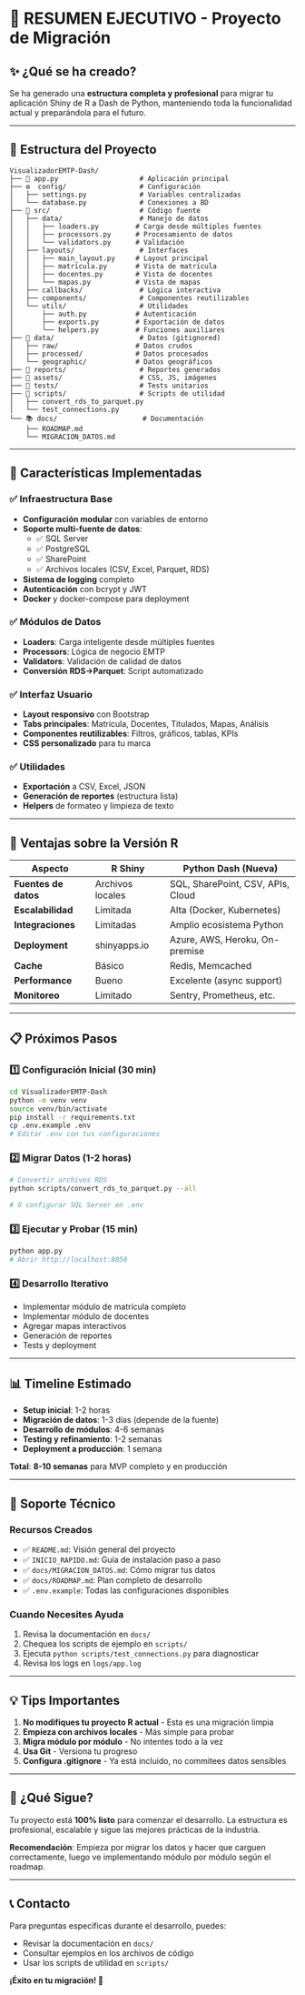 # 🎯 RESUMEN EJECUTIVO - Proyecto de Migración

## ✨ ¿Qué se ha creado?

Se ha generado una **estructura completa y profesional** para migrar tu aplicación Shiny de R a Dash de Python, manteniendo toda la funcionalidad actual y preparándola para el futuro.

---

## 📁 Estructura del Proyecto

```
VisualizadorEMTP-Dash/
├── 📱 app.py                    # Aplicación principal
├── ⚙️  config/                  # Configuración
│   ├── settings.py             # Variables centralizadas
│   └── database.py             # Conexiones a BD
├── 🎨 src/                      # Código fuente
│   ├── data/                   # Manejo de datos
│   │   ├── loaders.py         # Carga desde múltiples fuentes
│   │   ├── processors.py      # Procesamiento de datos
│   │   └── validators.py      # Validación
│   ├── layouts/                # Interfaces
│   │   ├── main_layout.py     # Layout principal
│   │   ├── matricula.py       # Vista de matrícula
│   │   ├── docentes.py        # Vista de docentes
│   │   └── mapas.py           # Vista de mapas
│   ├── callbacks/              # Lógica interactiva
│   ├── components/             # Componentes reutilizables
│   └── utils/                  # Utilidades
│       ├── auth.py            # Autenticación
│       ├── exports.py         # Exportación de datos
│       └── helpers.py         # Funciones auxiliares
├── 💾 data/                     # Datos (gitignored)
│   ├── raw/                   # Datos crudos
│   ├── processed/             # Datos procesados
│   └── geographic/            # Datos geográficos
├── 📄 reports/                  # Reportes generados
├── 🎨 assets/                   # CSS, JS, imágenes
├── 🧪 tests/                    # Tests unitarios
├── 📜 scripts/                  # Scripts de utilidad
│   ├── convert_rds_to_parquet.py
│   └── test_connections.py
└── 📚 docs/                     # Documentación
    ├── ROADMAP.md
    └── MIGRACION_DATOS.md
```

---

## 🚀 Características Implementadas

### ✅ Infraestructura Base
- **Configuración modular** con variables de entorno
- **Soporte multi-fuente de datos**:
  - ✅ SQL Server
  - ✅ PostgreSQL
  - ✅ SharePoint
  - ✅ Archivos locales (CSV, Excel, Parquet, RDS)
- **Sistema de logging** completo
- **Autenticación** con bcrypt y JWT
- **Docker** y docker-compose para deployment

### ✅ Módulos de Datos
- **Loaders**: Carga inteligente desde múltiples fuentes
- **Processors**: Lógica de negocio EMTP
- **Validators**: Validación de calidad de datos
- **Conversión RDS→Parquet**: Script automatizado

### ✅ Interfaz Usuario
- **Layout responsivo** con Bootstrap
- **Tabs principales**: Matrícula, Docentes, Titulados, Mapas, Análisis
- **Componentes reutilizables**: Filtros, gráficos, tablas, KPIs
- **CSS personalizado** para tu marca

### ✅ Utilidades
- **Exportación** a CSV, Excel, JSON
- **Generación de reportes** (estructura lista)
- **Helpers** de formateo y limpieza de texto

---

## 🎯 Ventajas sobre la Versión R

| Aspecto | R Shiny | Python Dash (Nueva) |
|---------|---------|---------------------|
| **Fuentes de datos** | Archivos locales | SQL, SharePoint, CSV, APIs, Cloud |
| **Escalabilidad** | Limitada | Alta (Docker, Kubernetes) |
| **Integraciones** | Limitadas | Amplio ecosistema Python |
| **Deployment** | shinyapps.io | Azure, AWS, Heroku, On-premise |
| **Cache** | Básico | Redis, Memcached |
| **Performance** | Bueno | Excelente (async support) |
| **Monitoreo** | Limitado | Sentry, Prometheus, etc. |

---

## 📋 Próximos Pasos

### 1️⃣ Configuración Inicial (30 min)
```bash
cd VisualizadorEMTP-Dash
python -m venv venv
source venv/bin/activate
pip install -r requirements.txt
cp .env.example .env
# Editar .env con tus configuraciones
```

### 2️⃣ Migrar Datos (1-2 horas)
```bash
# Convertir archivos RDS
python scripts/convert_rds_to_parquet.py --all

# O configurar SQL Server en .env
```

### 3️⃣ Ejecutar y Probar (15 min)
```bash
python app.py
# Abrir http://localhost:8050
```

### 4️⃣ Desarrollo Iterativo
- Implementar módulo de matrícula completo
- Implementar módulo de docentes
- Agregar mapas interactivos
- Generación de reportes
- Tests y deployment

---

## 📊 Timeline Estimado

- **Setup inicial**: 1-2 horas
- **Migración de datos**: 1-3 días (depende de la fuente)
- **Desarrollo de módulos**: 4-6 semanas
- **Testing y refinamiento**: 1-2 semanas
- **Deployment a producción**: 1 semana

**Total**: **8-10 semanas** para MVP completo y en producción

---

## 🔧 Soporte Técnico

### Recursos Creados
- ✅ `README.md`: Visión general del proyecto
- ✅ `INICIO_RAPIDO.md`: Guía de instalación paso a paso
- ✅ `docs/MIGRACION_DATOS.md`: Cómo migrar tus datos
- ✅ `docs/ROADMAP.md`: Plan completo de desarrollo
- ✅ `.env.example`: Todas las configuraciones disponibles

### Cuando Necesites Ayuda
1. Revisa la documentación en `docs/`
2. Chequea los scripts de ejemplo en `scripts/`
3. Ejecuta `python scripts/test_connections.py` para diagnosticar
4. Revisa los logs en `logs/app.log`

---

## 💡 Tips Importantes

1. **No modifiques tu proyecto R actual** - Esta es una migración limpia
2. **Empieza con archivos locales** - Más simple para probar
3. **Migra módulo por módulo** - No intentes todo a la vez
4. **Usa Git** - Versiona tu progreso
5. **Configura .gitignore** - Ya está incluido, no commitees datos sensibles

---

## 🎉 ¿Qué Sigue?

Tu proyecto está **100% listo** para comenzar el desarrollo. La estructura es profesional, escalable y sigue las mejores prácticas de la industria.

**Recomendación**: Empieza por migrar los datos y hacer que carguen correctamente, luego ve implementando módulo por módulo según el roadmap.

---

## 📞 Contacto

Para preguntas específicas durante el desarrollo, puedes:
- Revisar la documentación en `docs/`
- Consultar ejemplos en los archivos de código
- Usar los scripts de utilidad en `scripts/`

**¡Éxito en tu migración! 🚀**
